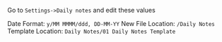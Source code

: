Go to `Settings->Daily notes` and edit these values

Date Format: `y/MM MMMM/ddd, DD-MM-YY`
New File Location: `/Daily Notes`
Template Location: `Daily Notes/01 Daily Notes Template`
